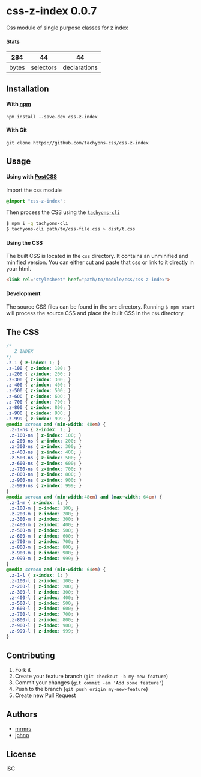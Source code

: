 # css-z-index 0.0.7

Css module of single purpose classes for z index

#### Stats

284 | 44 | 44
---|---|---
bytes | selectors | declarations

## Installation

#### With [npm](https://npmjs.com)

```
npm install --save-dev css-z-index
```

#### With Git

```
git clone https://github.com/tachyons-css/css-z-index
```

## Usage

#### Using with [PostCSS](https://github.com/postcss/postcss)

Import the css module

```css
@import "css-z-index";
```

Then process the CSS using the [`tachyons-cli`](https://github.com/tachyons-css/tachyons-cli)

```sh
$ npm i -g tachyons-cli
$ tachyons-cli path/to/css-file.css > dist/t.css
```

#### Using the CSS

The built CSS is located in the `css` directory. It contains an unminified and minified version.
You can either cut and paste that css or link to it directly in your html.

```html
<link rel="stylesheet" href="path/to/module/css/css-z-index">
```

#### Development

The source CSS files can be found in the `src` directory.
Running `$ npm start` will process the source CSS and place the built CSS in the `css` directory.

## The CSS

```css
/*
   Z INDEX
*/
.z-1 { z-index: 1; }
.z-100 { z-index: 100; }
.z-200 { z-index: 200; }
.z-300 { z-index: 300; }
.z-400 { z-index: 400; }
.z-500 { z-index: 500; }
.z-600 { z-index: 600; }
.z-700 { z-index: 700; }
.z-800 { z-index: 800; }
.z-900 { z-index: 900; }
.z-999 { z-index: 999; }
@media screen and (min-width: 48em) {
 .z-1-ns { z-index: 1; }
 .z-100-ns { z-index: 100; }
 .z-200-ns { z-index: 200; }
 .z-300-ns { z-index: 300; }
 .z-400-ns { z-index: 400; }
 .z-500-ns { z-index: 500; }
 .z-600-ns { z-index: 600; }
 .z-700-ns { z-index: 700; }
 .z-800-ns { z-index: 800; }
 .z-900-ns { z-index: 900; }
 .z-999-ns { z-index: 999; }
}
@media screen and (min-width:48em) and (max-width: 64em) {
 .z-1-m { z-index: 1; }
 .z-100-m { z-index: 100; }
 .z-200-m { z-index: 200; }
 .z-300-m { z-index: 300; }
 .z-400-m { z-index: 400; }
 .z-500-m { z-index: 500; }
 .z-600-m { z-index: 600; }
 .z-700-m { z-index: 700; }
 .z-800-m { z-index: 800; }
 .z-900-m { z-index: 900; }
 .z-999-m { z-index: 999; }
}
@media screen and (min-width: 64em) {
 .z-1-l { z-index: 1; }
 .z-100-l { z-index: 100; }
 .z-200-l { z-index: 200; }
 .z-300-l { z-index: 300; }
 .z-400-l { z-index: 400; }
 .z-500-l { z-index: 500; }
 .z-600-l { z-index: 600; }
 .z-700-l { z-index: 700; }
 .z-800-l { z-index: 800; }
 .z-900-l { z-index: 900; }
 .z-999-l { z-index: 999; }
}
```

## Contributing

1. Fork it
2. Create your feature branch (`git checkout -b my-new-feature`)
3. Commit your changes (`git commit -am 'Add some feature'`)
4. Push to the branch (`git push origin my-new-feature`)
5. Create new Pull Request

## Authors

* [mrmrs](http://mrmrs.io)
* [johno](http://johnotander.com)

## License

ISC
